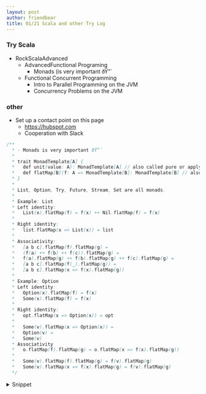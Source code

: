 ```yaml
---
layout: post
author: friendbear
title: 01/21 Scala and other Try Log
---
```


### Try Scala
- RockScalaAdvanced
  + AdvancedFunctional Programing
    + Monads (is very important ðŸ”´
  + Functional Concurrent Programming
    + Intro to Parallel Programming on the JVM
    + Concurrency Problems on the JVM 

### other
- Set up a contact point on this page
  - <https://hubspot.com>
  - Cooperation with Slack
 
```scala
/**
  * - Monads is very important ðŸ”´
  *
  * trait MonadTemplate[A] {
  *   def unit(value: A): MonadTemplate[A] // also called pure or apply
  *   def flatMap[B](f: A => MonadTemplate[B]: MonadTemplate[B] // also called bind
  * }
  *
  * List, Option, Try, Future, Stream, Set are all monads.
  *
  * Example: List
  * Left identity:
  *   List(x).flatMap(f) = f(x) ++ Nil.flatMap(f) = f(x)
  *
  * Right identity:
  *   list.flatMap(x => List(x)) = list
  *
  * Associativity:
  *   [a b c].flatMap(f).flatMap(g) =
  *   (f(a) ++ f(b) ++ f(c)).flatMap(g) =
  *   f(a).flatMap(g) ++ f(b).flatMap(g) ++ f(c).flatMap(g) =
  *   [a b c].flatMap(f(_).flatMap(g)) =
  *   [a b c].flatMap(x => f(x).flatMap(g))
  *
  * Example: Option
  * Left identity:
  *   Option(x).flatMap(f) = f(x)
  *   Some(x).flatMap(f) = f(x)
  *
  * Right identity:
  *   opt.flatMap(x => Option(x)) = opt
  *
  *   Some(v).flatMap(x => Option(x)) =
  *   Option(v) =
  *   Some(v)
  * Associativity
  *   o.flatMap(f).flatMap(g) = o.flatMap(x => f(x).flatMap(g))
  *
  *   Some(v).flatMap(f).flatMap(g) = f(v).flatMap(g)
  *   Some(v).flatMap(x => f(x).flatMap(g) = f(v).flatMap(g)
  */
```



<details>
<summary>Snippet</summary>
<pre>
<code>
#!/usr/bin/env amm
@main
def monads(args: String*) = {
  // our own Try monad
  trait Attempt[+A] {
    def flatMap[B](f: A => Attempt[B]): Attempt[B]
  }

  object Attempt {
    def apply[A](a: => A): Attempt[A] = // call by name
      try {
        Success(a)
      } catch {
        case e: Throwable => Fail(e)
      }
  }

  case class Success[+A](value: A) extends Attempt[A] {
    def flatMap[B](f: A => Attempt[B]): Attempt[B] =
      try {
        f(value)
      } catch {
        case e: Throwable => Fail(e)
      }
  }

  case class Fail(e: Throwable) extends Attempt[Nothing] {
    def flatMap[B](f: Nothing => Attempt[B]): Attempt[B] = this
  }

  /*
   * left-identity
   *
   * unit.flatMap(f) = f(x)
   * Attempt(x).flatMap(f) = f(x) // Success case!
   * Success(x).flatMap(f) = f(x) // proved.
   *
   * right-identity
   *
   * attempt.flatMap(unit) = attempt
   * Success(x).flatMap(x => Accept(x)) = Accept(x) = Success(x)
   *
   * Fail(e).flatMap(...) = Fail(e)
   *
   * associativity
   *
   * attempt.flatMap(f).flatMap(g) == attempt.flatMap(x => f(x).flatMap(g))
   * Fail(e).flatMap(f).flatMap(g) = Fail(e)
   * Fail(e).flatMap(x => f(x).flatMap(g)) + Fail(e)
   *
   * Success(v).flatMap(f).flatMap(g) =
   *   f(v).flatMap(g) OR Fail(e)
   *
   * Success(v).flatMap(x => f(x).flatMap(g)) =
   *   f(v).flatMap(g) OR Fail(e)
   */

  val attempt = Attempt {
    throw new RuntimeException("My own monad, yes!")
  }

  println(attempt)

  /*
    EXERCISE:
    1) implement a Lazy[T] monad = computation which will only be executed when it's needed.

    unit/apply
    flatMap
   */
  // 1 - Lazy monad
  class Lazy[+A](value: => A) {
    // call by need
    private lazy val internalValue = value
    def use: A = internalValue
    def flatMap[B](f: (=>A) => Lazy[B]): Lazy[B] = f(internalValue)
  }
  object Lazy {
    def apply[A](value: =>A): Lazy[A] = new Lazy(value)
  }
  val lazyInstance = Lazy {
    println("Today I don't feel like doing anything")
    42
  }

  println(lazyInstance.use)

  val flatMappedInstance = lazyInstance.flatMap(x => Lazy {
    10 * x
  })
  val flatMappedInstance2 = lazyInstance.flatMap(x => Lazy {
    10 * x
  })
  flatMappedInstance.use
  flatMappedInstance2.use
}
</code>

<code>
#!/usr/bin/env amm
@main
def ConcurrencyOnJVM(args: String*) = {
  /**
    * Exercises
    * 1) Construct 50 "inception" threads
    *     Thread1 -> Thread2 -> Thread3 -> ...
    *     println("hello from thread #3)
    *   in REVERSE ORDER
    */
  {
    def inceptionThreads(maxThreads: Int, i: Int = 1): Thread = new Thread(() => {
      if (i < maxThreads) {
        val newThread = inceptionThreads(maxThreads, i + 1)
        newThread.start()
        newThread.join()
      }
      println(s"Hello from thread $i")
    })

    inceptionThreads(50).start()
  }

  /*
   * 2
   */
  var x = 0
  val threads = (1 to 100).map(_ => new Thread(() => x += 1))
  threads.foreach(_.start())

  /*
   * 1) what is the biggest value possible for x? 100
   * 2) what is the  SMALLEST value possible for x? 1
   *
   * thread1: x = 0
   * thread2: x = 0
   * ....
   * thread100: x = 0
   *
   * for all threads: x = 1 and write it back to x
   */

  println(x)
  threads.foreach(_.join())
  println(x)
}
</code>
</pre>
</details>

